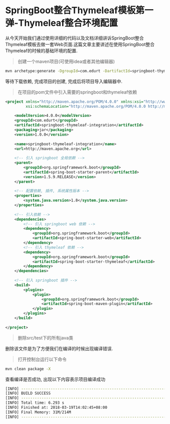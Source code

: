 # SpringBoot整合Thymeleaf模板第一弹-Thymeleaf整合环境配置

从今天开始我们通过使用详细的代码以及文档详细讲诉SpringBoot整合Thymeleaf模板去做一套Web页面.这篇文章主要讲述在使用SpringBoot整合Thymeleaf的时候的基础环境的配置.

> 创建一个maven项目(可使用idea或者其他编辑器)

```bash
mvn archetype:generate -DgroupId=com.edurt -DartifactId=springboot-thymeleaf-integration -DarchetypeArtifactId=maven-archetype-quickstart -Dversion=1.0.0 -DinteractiveMode=false
```

等待下载依赖, 完成项目的创建, 完成后将项目导入编辑器中.

> 在项目的pom文件中引入需要的springboot和thymeleaf依赖

```xml
<project xmlns="http://maven.apache.org/POM/4.0.0" xmlns:xsi="http://www.w3.org/2001/XMLSchema-instance"
         xsi:schemaLocation="http://maven.apache.org/POM/4.0.0 http://maven.apache.org/maven-v4_0_0.xsd">
 
    <modelVersion>4.0.0</modelVersion>
    <groupId>com.edurt</groupId>
    <artifactId>springboot-thymeleaf-integration</artifactId>
    <packaging>jar</packaging>
    <version>1.0.0</version>
 
    <name>springboot-thymeleaf-integration</name>
    <url>http://maven.apache.org</url>
 
    <!-- 引入 springboot 全局依赖 -->
    <parent>
        <groupId>org.springframework.boot</groupId>
        <artifactId>spring-boot-starter-parent</artifactId>
        <version>1.5.9.RELEASE</version>
    </parent>
 
    <!-- 配置依赖, 插件, 系统属性版本 -->
    <properties>
        <system.java.version>1.8</system.java.version>
    </properties>
 
    <!-- 引入依赖 -->
    <dependencies>
        <!-- 引入 springboot web 依赖 -->
        <dependency>
            <groupId>org.springframework.boot</groupId>
            <artifactId>spring-boot-starter-web</artifactId>
        </dependency>
        <!-- 引入 thymeleaf 依赖 -->
        <dependency>
            <groupId>org.springframework.boot</groupId>
            <artifactId>spring-boot-starter-thymeleaf</artifactId>
        </dependency>
    </dependencies>
 
    <!-- 引入 springboot 插件 -->
    <build>
        <plugins>
            <plugin>
                <groupId>org.springframework.boot</groupId>
                <artifactId>spring-boot-maven-plugin</artifactId>
            </plugin>
        </plugins>
    </build>
 
</project>
```

> 删除src/test下的所有java类

删除该文件是为了方便我们在编译的时候出现编译错误.

> 打开控制台运行以下命令

```bash
mvn clean package -X
```

查看编译是否成功, 出现以下内容表示项目编译成功

```bash
[INFO] ------------------------------------------------------------------------
[INFO] BUILD SUCCESS
[INFO] ------------------------------------------------------------------------
[INFO] Total time: 6.293 s
[INFO] Finished at: 2018-03-19T14:02:45+08:00
[INFO] Final Memory: 31M/214M
[INFO] ------------------------------------------------------------------------
```

